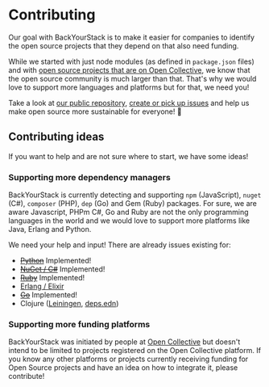 # Contributing

Our goal with BackYourStack is to make it easier for companies to identify the open source projects that they depend on that also need funding.

While we started with just node modules (as defined in `package.json` files) and with [open source projects that are on Open Collective](https://opencollective.com/opensource), we know that the open source community is much larger than that. That's why we would love to support more languages and platforms but for that, we need you!

Take a look at [our public repository](https://github.com/backyourstack/backyourstack), [create or pick up issues](https://github.com/backyourstack/backyourstack/issues) and help us make open source more sustainable for everyone! 🙌

## Contributing ideas

If you want to help and are not sure where to start, we have some ideas!

### Supporting more dependency managers

BackYourStack is currently detecting and supporting `npm` (JavaScript), `nuget` (C#), `composer` (PHP), `dep` (Go) and Gem (Ruby) packages. For sure, we are aware Javascript, PHPm C#, Go and Ruby are not the only programming languages in the world and we would love to support more platforms like Java, Erlang and Python.

We need your help and input! There are already issues existing for:

- <del>[Python](https://github.com/backyourstack/backyourstack/issues/34)</del> Implemented!
- <del>[NuGet / C#](https://github.com/backyourstack/backyourstack/issues/56)</del> Implemented!
- <del>[Ruby](https://github.com/backyourstack/backyourstack/issues/60)</del> Implemented!
- [Erlang / Elixir](https://github.com/backyourstack/backyourstack/issues/68)
- <del>[Go](https://github.com/backyourstack/backyourstack/issues/75)</del> Implemented!
- Clojure ([Leiningen](https://github.com/backyourstack/backyourstack/issues/96), [deps.edn](https://github.com/backyourstack/backyourstack/issues/97))

### Supporting more funding platforms

BackYourStack was initiated by people at [Open Collective](https://opencollective.com) but doesn't intend to be limited to projects registered on the Open Collective platform. If you know any other platforms or projects currently receiving funding for Open Source projects and have an idea on how to integrate it, please contribute!
